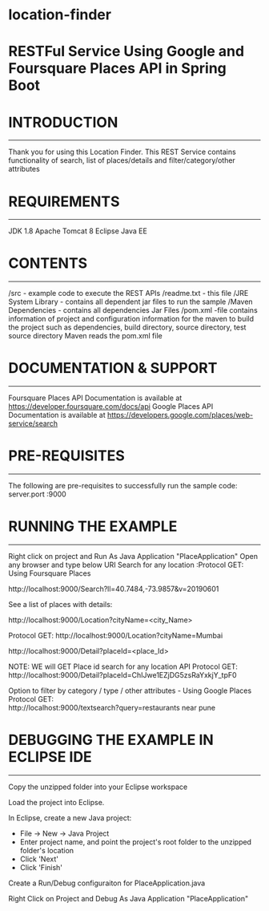 # location-finder

# RESTFul Service Using Google and Foursquare Places API in Spring Boot


# INTRODUCTION
-------------------------------
Thank you for using this Location Finder. This REST Service contains functionality of search, list of places/details 
and filter/category/other attributes


# REQUIREMENTS
-------------------------------
JDK 1.8
Apache Tomcat 8
Eclipse Java EE


# CONTENTS
-------------------------------
/src - example code to execute the REST APIs
/readme.txt - this file
/JRE System Library - contains all dependent jar files to run the sample
/Maven Dependencies - contains all dependencies Jar Files
/pom.xml -file contains information of project and configuration information for the maven to build the project such as dependencies, build directory, source directory, test source directory
		  Maven reads the pom.xml file


# DOCUMENTATION & SUPPORT
-------------------------------

Foursquare Places API Documentation is available at https://developer.foursquare.com/docs/api
Google Places API Documentation is available at https://developers.google.com/places/web-service/search


# PRE-REQUISITES
-------------------------------

The following are pre-requisites to successfully run the sample code:
 server.port :9000 


# RUNNING THE EXAMPLE
-------------------------------

Right click on project and Run As Java Application "PlaceApplication"
Open any browser and type below URI
Search for any location :Protocol GET: Using Foursquare Places

http://localhost:9000/Search?ll=40.7484,-73.9857&v=20190601



See a list of places with details: 

   http://localhost:9000/Location?cityName=<city_Name>
  
  Protocol GET:
   http://localhost:9000/Location?cityName=Mumbai
   
   http://localhost:9000/Detail?placeId=<place_Id>
  
  NOTE: WE will GET Place id search for any location API
  Protocol GET: 
   http://localhost:9000/Detail?placeId=ChIJwe1EZjDG5zsRaYxkjY_tpF0
   
 Option to filter by category / type / other attributes - Using Google Places
   Protocol GET:    
   http://localhost:9000/textsearch?query=restaurants near pune
   

# DEBUGGING THE EXAMPLE IN ECLIPSE IDE
------------------------------------
 
  Copy the unzipped folder into your Eclipse workspace

  Load the project into Eclipse.

 In Eclipse, create a new Java project: 
- File -> New -> Java Project
- Enter project name, and point the project's root folder to the unzipped folder's location
- Click 'Next'
- Click 'Finish'

 Create a Run/Debug configuraiton for PlaceApplication.java

 Right Click on Project and Debug As Java Application "PlaceApplication"
